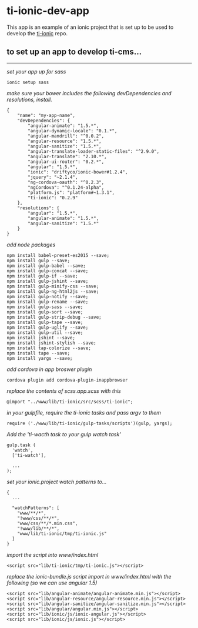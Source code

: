 # ti-ionic-dev-app

This app is an example of an ionic project that is set up to be used to develop the [ti-ionic](https://github.com/toru-interactive/ti-ionic) repo.

to set up an app to develop ti-cms...
-------------------------------------
-------------------------------------

*set your app up for sass*

	ionic setup sass

*make sure your bower includes the following devDependencies and resolutions, install.*

	{
		"name": "my-app-name",
		"devDependencies": {
			"angular-animate": "1.5.*",
			"angular-dynamic-locale": "0.1.*",
			"angular-mandrill": "^0.0.2",
			"angular-resource": "1.5.*",
			"angular-sanitize": "1.5.*",
			"angular-translate-loader-static-files": "^2.9.0",
			"angular-translate": "2.10.*",
			"angular-ui-router": "0.2.*",
			"angular": "1.5.*",
			"ionic": "driftyco/ionic-bower#1.2.4",
			"jquery": "~2.1.4",
			"ng-cordova-oauth": "^0.2.3",
			"ngCordova": "^0.1.24-alpha",
			"platform.js": "platform#~1.3.1",
			"ti-ionic": "0.2.9"
		},
		"resolutions": {
			"angular": "1.5.*",
			"angular-animate": "1.5.*",
			"angular-sanitize": "1.5.*"
		}
	}

*add node packages*

	npm install babel-preset-es2015 --save;
	npm install gulp --save;
	npm install gulp-babel --save;
	npm install gulp-concat --save;
	npm install gulp-if --save;
	npm install gulp-jshint --save;
	npm install gulp-minify-css --save;
	npm install gulp-ng-html2js --save;
	npm install gulp-notify --save;
	npm install gulp-rename --save;
	npm install gulp-sass --save;
	npm install gulp-sort --save;
	npm install gulp-strip-debug --save;
	npm install gulp-tape --save;
	npm install gulp-uglify --save;
	npm install gulp-util --save;
	npm install jshint --save;
	npm install jshint-stylish --save;
	npm install tap-colorize --save;
	npm install tape --save;
	npm install yargs --save;

*add cordova in app broswer plugin*

	cordova plugin add cordova-plugin-inappbrowser

*replace the contents of scss.app.scss with this*

	@import "../www/lib/ti-ionic/src/scss/ti-ionic";

*in your gulpfile, require the ti-ionic tasks and pass argv to them*

	require ('./www/lib/ti-ionic/gulp-tasks/scripts')(gulp, yargs);

*Add the 'ti-wacth task to your gulp watch task'*

	gulp.task (
	  'watch',
	  ['ti-watch'],

	  ...
	);

*set your ionic.project watch patterns to...*

	{
	  ...

	  "watchPatterns": [
		"www/**/*",
		"!www/css/**/*",
		"www/css/**/*.min.css",
		"!www/lib/**/*",
		"www/lib/ti-ionic/tmp/ti-ionic.js"
	  ]
	}

*import the script into www/index.html*

  `<script src="lib/ti-ionic/tmp/ti-ionic.js"></script>`

*replace the ionic-bundle.js script import in www/index.html with the following
(so we can use angular 1.5)*

	<script src="lib/angular-animate/angular-animate.min.js"></script>
	<script src="lib/angular-resource/angular-resource.min.js"></script>
	<script src="lib/angular-sanitize/angular-sanitize.min.js"></script>
	<script src="lib/angular/angular.min.js"></script>
	<script src="lib/ionic/js/ionic-angular.js"></script>
	<script src="lib/ionic/js/ionic.js"></script>
